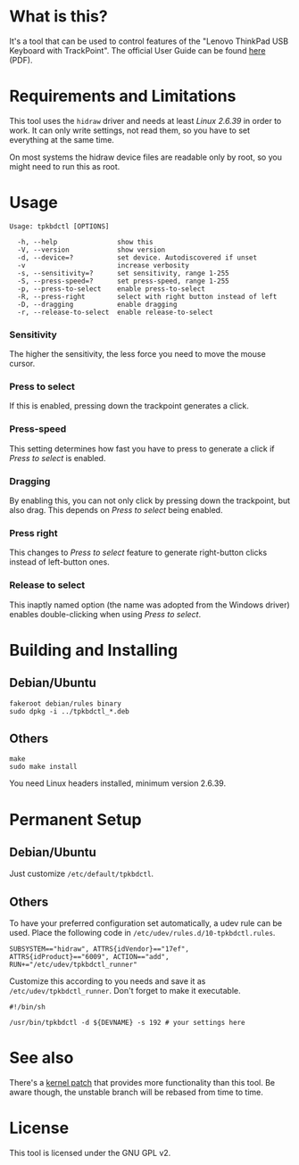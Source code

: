 What is this?
=============

It's a tool that can be used to control features of the
"Lenovo ThinkPad USB Keyboard with TrackPoint".
The official User Guide can be found [here][1] (PDF).

[1]: http://download.lenovo.com/ibmdl/pub/pc/pccbbs/options_iso/45k1918_ug.pdf "User Guide"

Requirements and Limitations
============================

This tool uses the `hidraw` driver and needs at least *Linux 2.6.39* in order
to work. It can only write settings, not read them, so you have to set
everything at the same time.

On most systems the hidraw device files are readable only by root, so you
might need to run this as root.

Usage
=====

    Usage: tpkbdctl [OPTIONS]
    
      -h, --help               show this
      -V, --version            show version
      -d, --device=?           set device. Autodiscovered if unset
      -v                       increase verbosity
      -s, --sensitivity=?      set sensitivity, range 1-255
      -S, --press-speed=?      set press-speed, range 1-255
      -p, --press-to-select    enable press-to-select
      -R, --press-right        select with right button instead of left
      -D, --dragging           enable dragging
      -r, --release-to-select  enable release-to-select


### Sensitivity
The higher the sensitivity, the less force you need to move the mouse cursor.

### Press to select
If this is enabled, pressing down the trackpoint generates a click.

### Press-speed
This setting determines how fast you have to press to generate a click if
*Press to select* is enabled.

### Dragging
By enabling this, you can not only click by pressing down the trackpoint, but
also drag. This depends on *Press to select* being enabled.

### Press right
This changes to *Press to select* feature to generate right-button clicks
instead of left-button ones.

### Release to select
This inaptly named option (the name was adopted from the Windows driver)
enables double-clicking when using *Press to select*.


Building and Installing
=======================

Debian/Ubuntu
-------------

    fakeroot debian/rules binary
    sudo dpkg -i ../tpkbdctl_*.deb

Others
------

    make
    sudo make install

You need Linux headers installed, minimum version 2.6.39.

Permanent Setup
===============

Debian/Ubuntu
-------------

Just customize `/etc/default/tpkbdctl`.

Others
------

To have your preferred configuration set automatically, a udev rule can be
used. Place the following code in  `/etc/udev/rules.d/10-tpkbdctl.rules`.

    SUBSYSTEM=="hidraw", ATTRS{idVendor}=="17ef", ATTRS{idProduct}=="6009", ACTION=="add", RUN+="/etc/udev/tpkbdctl_runner"

Customize this according to you needs and save it as `/etc/udev/tpkbdctl_runner`.
Don't forget to make it executable.

    #!/bin/sh
    
    /usr/bin/tpkbdctl -d ${DEVNAME} -s 192 # your settings here

See also
========

There's a [kernel patch][2] that provides more functionality than this tool.
Be aware though, the unstable branch will be rebased from time to time.

[2]: https://github.com/bseibold/linux/tree/tpkbd-unstable (Kernel patch)

License
=======

This tool is licensed under the GNU GPL v2.

